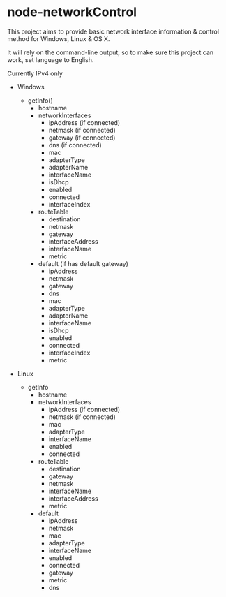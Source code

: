 node-networkControl
===================

This project aims to provide basic network interface information & control method for Windows, Linux & OS X.

It will rely on the command-line output, so to make sure this project can work, set language to English.

Currently IPv4 only

- Windows
    - getInfo()
        - hostname
        - networkInterfaces
            - ipAddress (if connected)
            - netmask (if connected)
            - gateway (if connected)
            - dns (if connected)
            - mac
            - adapterType
            - adapterName
            - interfaceName
            - isDhcp
            - enabled
            - connected
            - interfaceIndex
        - routeTable
            - destination
            - netmask
            - gateway
            - interfaceAddress
            - interfaceName
            - metric
        - default (if has default gateway)
            - ipAddress
            - netmask
            - gateway
            - dns
            - mac
            - adapterType
            - adapterName
            - interfaceName
            - isDhcp
            - enabled
            - connected
            - interfaceIndex
            - metric

- Linux
    - getInfo
        - hostname
        - networkInterfaces
            - ipAddress (if connected)
            - netmask (if connected)
            - mac
            - adapterType
            - interfaceName
            - enabled
            - connected
        - routeTable
            - destination
            - gateway
            - netmask
            - interfaceName
            - interfaceAddress
            - metric
        - default
            - ipAddress
            - netmask
            - mac
            - adapterType
            - interfaceName
            - enabled
            - connected
            - gateway
            - metric
            - dns
